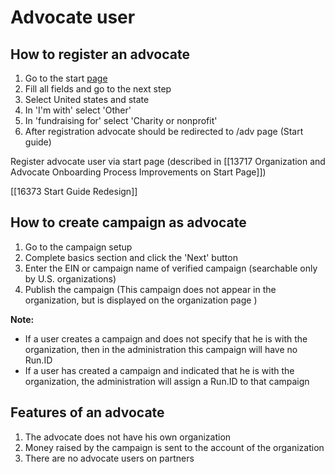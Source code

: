 # Advocate user
## How to register an advocate
1. Go to the start [page](https://go.rallyupqa.com/start)
2. Fill all fields and go to the next step
3. Select United states and state
4. In 'I'm with' select 'Other'
5. In 'fundraising for' select 'Charity or nonprofit'
6. After registration advocate should be redirected to /adv page (Start guide)


Register advocate user via start page (described in [[13717 Organization and Advocate Onboarding Process Improvements on Start Page]])

[[16373 Start Guide Redesign]]

## How to create campaign as advocate
1. Go to the campaign setup
2. Complete basics section and click the 'Next' button
3. Enter the EIN or campaign name of verified campaign (searchable only by U.S. organizations)
4. Publish the campaign (This campaign does not appear in the organization, but is displayed on the organization page )

**Note:**
 - If a user creates a campaign and does not specify that he is with the organization, then in the administration this campaign will have no Run.ID
- If a user has created a campaign and indicated that he is with the organization, the administration will assign a Run.ID to that campaign


## Features of an advocate
1. The advocate does not have his own organization
2. Money raised by the campaign is sent to the account of the organization
3. There are no advocate users on partners



